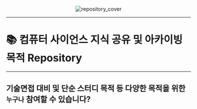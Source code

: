 <p align='center'><img  src="https://github.com/study-from-goorm/computer_science/assets/78126381/a4877ca2-8e0c-4bf9-9bbc-1a74c9dfe6db" alt="repository_cover"></p>

---

# 📚 컴퓨터 사이언스 지식 공유 및 아카이빙 목적 Repository

---

## 기술면접 대비 및 단순 스터디 목적 등 다양한 목적을 위한 `누구나` 참여할 수 있습니다?
